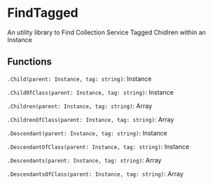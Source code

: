 # FindTagged
An utility library to Find Collection Service Tagged Chidlren within an Instance


## Functions
`.Child(parent: Instance, tag: string)`: Instance


`.ChildOfClass(parent: Instance, tag: string)`: Instance


`.Children(parent: Instance, tag: string)`: Array<Instances>


`.ChildrenOfClass(parent: Instance, tag: string)`: Array<Instances>


`.Descendant(parent: Instance, tag: string)`: Instance


`.DescendantOfClass(parent: Instance, tag: string)`: Instance


`.Descendants(parent: Instance, tag: string)`: Array<Instances>


`.DescendantsOfClass(parent: Instance, tag: string)`: Array<Instances>


